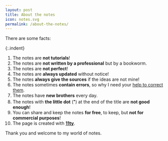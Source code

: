 ```yaml
---
layout: post
title: About the notes
icon: notes.svg
permalink: /about-the-notes/
---
```


There are some facts:

{:.indent}
1. The notes are **not tutorials**!
2. The notes are **not written by a professional** but by a bookworm.
3. The notes are **not perfect**!
4. The notes are **always updated** without notice!
5. The notes **always give the sources** if the ideas are not mine!
6. The notes sometimes **contain errors**, so why I need your [help to correct them](https://github.com/dinhanhthi/dinhanhthi.com/discussions).
7. The notes have **new brothers** every day.
8. The notes with **the little dot** (<sup>•</sup>) at the end of the title are **not good enough**!
9. You can share and keep the notes **for free**, to keep, but **not for commercial purposes**!
10. The page is created with [**11ty**](https://www.11ty.dev/).

Thank you and welcome to my world of notes.